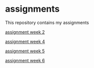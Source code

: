 # assignments
This repository contains my assignments

[assignment week 2](https://github.com/SanderBreepoel/assignments/blob/master/Assignment_week_2%20(1).ipynb)

[assignment week 4](https://github.com/SanderBreepoel/assignments/blob/master/Assignment_week_4.ipynb) 

[assignment week 5](https://github.com/SanderBreepoel/assignments/blob/master/Assignment_week_5.ipynb)

[assignment week 6](https://github.com/SanderBreepoel/assignments/blob/master/Assignment%20week%206.ipynb)
